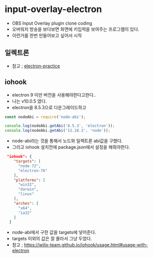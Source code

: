 # input-overlay-electron

- OBS Input Overlay plugin clone coding
- 오버워치 방송을 보다보면 화면에 키입력을 보여주는 프로그램이 있다.
- 이런거를 한번 만들어보고 싶어서 시작

## 일렉트론

- 참고 ; [electron-practice](https://github.com/chinsun9/electron-practice)

## iohook

- electron 9 미만 버전을 사용해야한다고한다..
- 나는 v10.0.5 였다.
- electron을 8.5.3으로 다운그레이드하고

```js tmp.js
const nodeAbi = require('node-abi');

console.log(nodeAbi.getAbi('8.5.3', 'electron'));
console.log(nodeAbi.getAbi('12.18.3', 'node'));
```

- node-abi라는 것을 통해서 노드와 일렉트론 abi값을 구했다.
- 그리고 iohook 설치전에 package.json에서 설정을 해줘야한다.

```json package.json
 "iohook": {
    "targets": [
      "node-72",
      "electron-76"
    ],
    "platforms": [
      "win32",
      "darwin",
      "linux"
    ],
    "arches": [
      "x64",
      "ia32"
    ]
  }
```

- node-abi에서 구한 값을 targets에 넣어준다.
- targets 이외의 값은 잘 몰라서 그냥 두었다.
- 참고 ; https://wilix-team.github.io/iohook/usage.html#usage-with-electron
